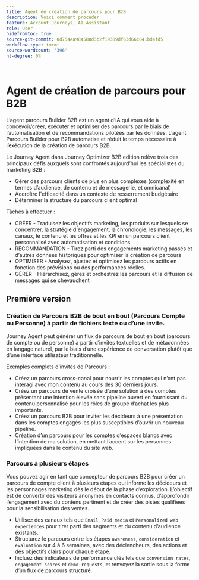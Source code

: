 ```yaml
---
title: Agent de création de parcours pour B2B
description: Voici comment procéder
feature: Account Journeys, AI Assistant
role: User
hidefromtoc: true
source-git-commit: 0d754ea984580d3b2f19389df63d66c041bd4fd5
workflow-type: tm+mt
source-wordcount: '396'
ht-degree: 0%

---
```


# Agent de création de parcours pour B2B

L’agent parcours Builder B2B est un agent d’IA qui vous aide à concevoir/créer, exécuter et optimiser des parcours par le biais de l’automatisation et de recommandations pilotées par les données. L’agent Parcours Builder pour B2B automatise et réduit le temps nécessaire à l’exécution de la création de parcours B2B.

Le Journey Agent dans Journey Optimizer B2B edition relève trois des principaux défis auxquels sont confrontés aujourd’hui les spécialistes du marketing B2B :

* Gérer des parcours clients de plus en plus complexes (complexité en termes d’audience, de contenu et de messagerie, et omnicanal)
* Accroître l&#39;efficacité dans un contexte de resserrement budgétaire
* Déterminer la structure du parcours client optimal

Tâches à effectuer :

* CRÉER - Traduisez les objectifs marketing, les produits sur lesquels se concentrer, la stratégie d&#39;engagement, la chronologie, les messages, les canaux, le contenu et les offres et les KPI en un parcours client personnalisé avec automatisation et conditions
* RECOMMANDATION - Tirez parti des engagements marketing passés et d’autres données historiques pour optimiser la création de parcours
* OPTIMISER - Analysez, ajustez et optimisez les parcours actifs en fonction des prévisions ou des performances réelles.
* GÉRER - Hiérarchisez, gérez et orchestrez les parcours et la diffusion de messages qui se chevauchent

## Première version

### Création de Parcours B2B de bout en bout (Parcours Compte ou Personne) à partir de fichiers texte ou d’une invite.

Journey Agent peut générer un flux de parcours de bout en bout (parcours de compte ou de personne) à partir d’invites textuelles et de métadonnées en langage naturel, par le biais d’une expérience de conversation plutôt que d’une interface utilisateur traditionnelle.

Exemples complets d’invites de Parcours :

* Créez un parcours cross-canal pour nourrir les comptes qui n’ont pas interagi avec mon contenu au cours des 30 derniers jours.
* Créez un parcours de vente croisée d’une solution à des comptes présentant une intention élevée sans pipeline ouvert en fournissant du contenu personnalisé pour les rôles de groupe d’achat les plus importants.
* Créez un parcours B2B pour inviter les décideurs à une présentation dans les comptes engagés les plus susceptibles d’ouvrir un nouveau pipeline.
* Création d’un parcours pour les comptes d’espaces blancs avec l’intention de ma solution, en mettant l’accent sur les personnes impliquées dans le contenu du site web.

### Parcours à plusieurs étapes

Vous pouvez agir en tant que concepteur de parcours B2B pour créer un parcours de compte client à plusieurs étapes qui informe les décideurs et les personnages marketing dès le début de la phase d’exploration.
L’objectif est de convertir des visiteurs anonymes en contacts connus, d’approfondir l’engagement avec du contenu pertinent et de créer des pistes qualifiées pour la sensibilisation des ventes.

* Utilisez des canaux tels que `Email`, `Paid media` et `Personalized web experiences` pour tirer parti des segments et du contenu d’audience existants.
* Structurez le parcours entre les étapes `awareness`, `consideration` et `evaluation` sur 4 à 6 semaines, avec des déclencheurs, des actions et des objectifs clairs pour chaque étape.
* Incluez des indicateurs de performance clés tels que `conversion rates`, `engagement scores` et `demo requests`, et renvoyez la sortie sous la forme d’un flux de parcours structuré.
